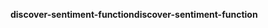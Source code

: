 <span data-ttu-id="ecece-101">**discover-sentiment-function**</span><span class="sxs-lookup"><span data-stu-id="ecece-101">**discover-sentiment-function**</span></span>